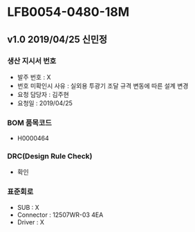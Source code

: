 # LFB0054-0480-18M

## v1.0 2019/04/25 신민정

### 생산 지시서 번호
* 발주 번호 : X
* 번호 미확인시 사유 : 실외용 투광기 조달 규격 변동에 따른 설계 변경
* 요청 담당자 : 김주현
* 요청일 : 2019/04/25

###  BOM 품목코드
* H0000464

### DRC(Design Rule Check)
* 확인

### 표준회로
* SUB : X
* Connector : 12507WR-03 4EA
* Driver : X
